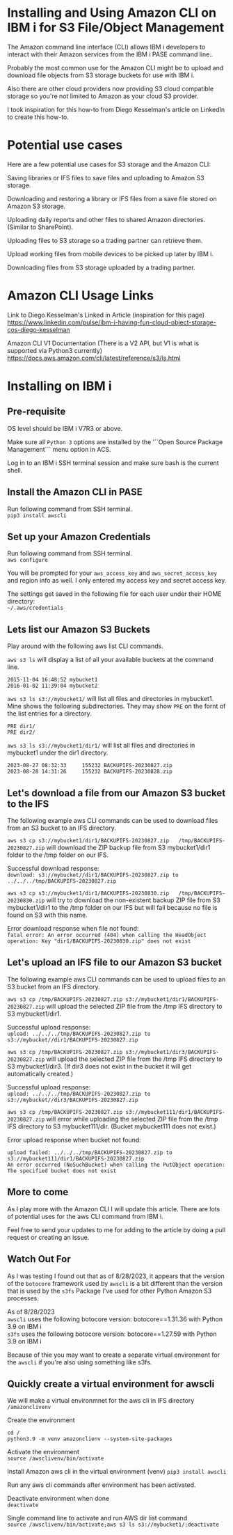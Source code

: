 # Installing and Using Amazon CLI on IBM i for S3 File/Object Management  
The Amazon command line interface (CLI) allows IBM i developers to interact with their Amazon services from the IBM i PASE command line..  

Probably the most common use for the Amazon CLI might be to upload and download file objects from S3 storage buckets for use with IBM i. 

Also there are other cloud providers now providing S3 cloud compatible storage so you're not limited to Amazon as your cloud S3 provider.      
  
I took inspiration for this how-to from Diego Kesselman's article on LinkedIn to create this how-to.   

# Potential use cases
Here are a few potential use cases for S3 storage and the Amazon CLI:   

Saving libraries or IFS files to save files and uploading to Amazon S3 storage.   

Downloading and restoring a library or IFS files from a save file stored on Amazon S3 storage.

Uploading daily reports and other files to shared Amazon directories. (Similar to SharePoint).    

Uploading files to S3 storage so a trading partner can retrieve them.    

Upload working files from mobile devices to be picked up later by IBM i.   

Downloading files from S3 storage uploaded by a trading partner.    

# Amazon CLI Usage Links  
Link to Diego Kesselman's Linked in Article  (inspiration for this page)   
https://www.linkedin.com/pulse/ibm-i-having-fun-cloud-object-storage-cos-diego-kesselman    

Amazon CLI V1 Documentation  (There is a V2 API, but V1 is what is supported via Python3 currently)   
https://docs.aws.amazon.com/cli/latest/reference/s3/ls.html     

# Installing on IBM i 

## Pre-requisite
OS level should be IBM i V7R3 or above.   
   
Make sure all ```Python 3``` options are installed by the '``Open Source Package Management``` menu option in ACS.   

Log in to an IBM i SSH terminal session and make sure bash is the current shell.     

## Install the Amazon CLI in PASE  
Run following command from SSH terminal.   
```pip3 install awscli```

## Set up your Amazon Credentials  
Run following command from SSH terminal.   
 ```aws configure```

 You will be prompted for your ```aws_access_key``` and ```aws_secret_access_key``` and region info as well. I only entered my access key and secret access key. 

The settings get saved in the following file for each user under their HOME directory:   
```~/.aws/credentials```

## Lets list our Amazon S3 Buckets 
Play around with the following aws list CLI commands.    

```aws s3 ls``` will display a list of all your available buckets at the command line.   
```
2015-11-04 16:48:52 mybucket1
2016-01-02 11:39:04 mybucket2
```
   
```aws s3 ls s3://mybucket1/``` will list all files and directories in mybucket1. Mine shows the following subdirectories. They may show ```PRE``` on the fornt of the list entries for a directory. 
```
PRE dir1/
PRE dir2/
```
   
```aws s3 ls s3://mybucket1/dir1/``` will list all files and directories in mybucket1 under the dir1 directory.  
```
2023-08-27 08:32:33     155232 BACKUPIFS-20230827.zip
2023-08-28 14:31:26     155232 BACKUPIFS-20230828.zip
```
## Let's download a file from our Amazon S3 bucket to the IFS
The following example aws CLI commands can be used to download files from an S3 bucket to an IFS directory.   

```aws s3 cp s3://mybucket1/dir1/BACKUPIFS-20230827.zip   /tmp/BACKUPIFS-20230827.zip``` will download the ZIP backup file from S3 mybucket1/dir1 folder to the /tmp folder on our IFS.    
   
Successful download response:     
```download: s3://mybucket//dir1/BACKUPIFS-20230827.zip to ../../../tmp/BACKUPIFS-20230827.zip```   
   
```aws s3 cp s3://mybucket1/dir1/BACKUPIFS-20230830.zip   /tmp/BACKUPIFS-20230830.zip``` will try to download the non-existent backup ZIP file from S3 mybucket1/dir1 to the /tmp folder on our IFS but will fail because no file is found on S3 with this name.   

Error download response when file not found:     
```fatal error: An error occurred (404) when calling the HeadObject operation: Key "dir1/BACKUPIFS-20230830.zip" does not exist```   

## Let's upload an IFS file to our Amazon S3 bucket
The following example aws CLI commands can be used to upload files to an S3 bucket from an IFS directory.   

```aws s3 cp /tmp/BACKUPIFS-20230827.zip s3://mybucket1/dir1/BACKUPIFS-20230827.zip``` will upload the selected ZIP file from the /tmp IFS directory to S3 mybucket1/dir1.    

Successful upload response:    
```upload: ../../../tmp/BACKUPIFS-20230827.zip to s3://mybucket//dir1/BACKUPIFS-20230827.zip```   
   
```aws s3 cp /tmp/BACKUPIFS-20230827.zip s3://mybucket1/dir3/BACKUPIFS-20230827.zip``` will upload the selected ZIP file from the /tmp IFS directory to S3 mybucket1/dir3. (If dir3 does not exist in the bucket it will get automatically created.)     

Successful upload response:   
```upload: ../../../tmp/BACKUPIFS-20230827.zip to s3://mybucket//dir3/BACKUPIFS-20230827.zip```
   
```aws s3 cp /tmp/BACKUPIFS-20230827.zip s3://mybucket111/dir1/BACKUPIFS-20230827.zip``` will error while uploading the selected ZIP file from the /tmp IFS directory to S3 mybucket111/dir. (Bucket mybucket111 does not exist.)  

Error upload response when bucket not found:     
```
upload failed: ../../../tmp/BACKUPIFS-20230827.zip to s3://mybucket111/dir1/BACKUPIFS-20230827.zip
An error occurred (NoSuchBucket) when calling the PutObject operation: The specified bucket does not exist
```
## More to come
As I play more with the Amazon CLI I will update this article. There are lots of potential uses for the aws CLI command from IBM i.  

Feel free to send your updates to me for adding to the article by doing a pull request or creating an issue.     

## Watch Out For 
As I was testing I found out that as of 8/28/2023, it appears that the version of the ```botocore``` framework used by ```awscli``` is a bit different than the version that is used by the ```s3fs``` Package I've used for other Python Amazon S3 processes.   

As of 8/28/2023   
```awscli``` uses the following botocore version: botocore==1.31.36 with Python 3.9 on IBM i   
```s3fs``` uses the following botocore version: botocore==1.27.59 with Python 3.9 on IBM i   

Because of thie you may want to create a separate virtual environment for the ```awscli``` if you're also using something like s3fs. 

## Quickly create a virtual environment for awscli
We will make a virtual environmnet for the aws cli in IFS directory ```/amazonclivenv```    

Create the environment   
```
cd /
python3.9 -m venv amazonclienv --system-site-packages
```

Activate the environment   
```source /awsclivenv/bin/activate```   

Install Amazon aws cli in the virtual environment (venv)
```pip3 install awscli``` 

Run any aws cli commands after environment has been activated.   

Deactivate environment when done   
```deactivate``` 

Single command line to activate and run AWS dir list command   
```source /awsclivenv/bin/activate;aws s3 ls s3://mybucket1/;deactivate```   













